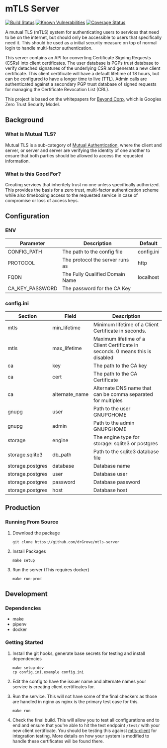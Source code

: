 # mTLS Server #

[![Build Status](https://travis-ci.org/drGrove/mtls-server.svg?branch=master)](https://travis-ci.org/drGrove/mtls-server)
[![Known Vulnerabilities](https://snyk.io/test/github/drGrove/mtls-server/badge.svg?targetFile=requirements.txt)](https://snyk.io/test/github/drGrove/mtls-server?targetFile=requirements.txt)
[![Coverage Status](https://coveralls.io/repos/github/drGrove/mtls-server/badge.svg?branch=master)](https://coveralls.io/github/drGrove/mtls-server?branch=master)

A mutual TLS (mTLS) system for authenticating users to services that need to be on the internet, but should only be
accessible to users that specifically need it. This should be used as a initial security measure on top of normal login
to handle multi-factor authentication.

This server contains an API for converting Certificate Signing Requests (CSRs) into client certificates. The user
database is PGPs trust database to verify detached signatures of the underlying CSR and generats a new client
certificate. This client certificate will have a default lifetime of 18 hours, but can be configured to have a longer
time to live (TTL). Admin calls are authenticated against a secondary PGP trust database of signed requests for managing
the Certificate Revocation List (CRL).

This project is based on the whitepapers for [Beyond Corp](https://www.beyondcorp.com/), which is Googles Zero Trust
Security Model.

## Background ##

### What is Mutual TLS? ###

Mutual TLS is a sub-category of [Mutual Authentication](https://en.wikipedia.org/wiki/Mutual_authentication), where the
client and server, or server and server are verifying the identity of one another to ensure that both parties should be
allowed to access the requested information.

### What is this Good For? ###

Creating services that inheritely trust no one unless specifically authorized.  This provides the basis for a zero
trust, multi-factor authentication scheme while also timeboxing access to the requested service in case of compromise or
loss of access keys.

## Configuration ##

### ENV ###

| Parameter       | Description                     | Default    |
| --------        | -----------                     | -------    |
| CONFIG_PATH     | The path to the config file     | config.ini |
| PROTOCOL        | The protocol the server runs as | http       |
| FQDN            | The Fully Qualified Domain Name | localhost  |
| CA_KEY_PASSWORD | The password for the CA Key     |            |

### config.ini ###

| Section          | Field          | Description                                                                   |
| -------          | -----          | -----------                                                                   |
| mtls             | min_lifetime   | Minimum lifetime of a Client Certificate in seconds.                          |
| mtls             | max_lifetime   | Maximum lifetime of a Client Certificate in seconds. 0 means this is disabled |
| ca               | key            | The path to the CA key                                                        |
| ca               | cert           | The path to the CA Certificate                                                |
| ca               | alternate_name | Alternate DNS name that can be comma separated for multiples                  |
| gnupg            | user           | Path to the user GNUPGHOME                                                    |
| gnupg            | admin          | Path to the admin GNUPGHOME                                                   |
| storage          | engine         | The engine type for storage: sqlite3 or postgres                              |
| storage.sqlite3  | db_path        | Path to the sqlite3 database file                                             |
| storage.postgres | database       | Database name                                                                 |
| storage.postgres | user           | Database user                                                                 |
| storage.postgres | password       | Database password                                                             |
| storage.postgres | host           | Database host                                                                 |

## Production ##

### Running From Source ###

1. Download the package

    ```shell
    git clone https://github.com/drGrove/mtls-server
    ```

2. Install Packages

    ```shell
    make setup
    ```

3. Run the server (This requires docker)

    ```shell
    make run-prod
    ```

## Development ##

### Dependencies ###

* make
* pipenv
* docker

### Getting Started ###

1. Install the git hooks, generate base secrets for testing and install dependencies

    ```shell
    make setup-dev
    cp config.ini.example config.ini
    ```

2. Edit the config to have the issuer name and alternate names your service is creating client certificates for.

3. Run the service. This will not have some of the final checkers as those are handled in nginx as nginx is the primary
   test case for this.

    ```shell
    make run
    ```

4. Check the final build. This will allow you to test all configurations end to end and ensure that you're able to hit
   the test endpoint `/test/` with your new client certificate. You should be testing this against
   [mtls-client](https://github.com/drGrove/mtls-client) for integration testing. More details on how your system is
   modified to handle these certificates will be found there.
